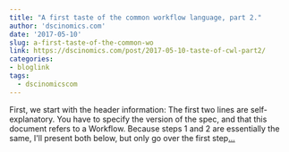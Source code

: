 ```yaml
---
title: "A first taste of the common workflow language, part 2."
author: 'dscinomics.com'
date: '2017-05-10'
slug: a-first-taste-of-the-common-wo
link: https://dscinomics.com/post/2017-05-10-taste-of-cwl-part2/
categories:
- bloglink
tags:
  - dscinomicscom
---
```


First, we start with the header information: The first two lines are self-explanatory. You have to specify the version of the spec, and that this document refers to a Workflow. Because steps 1 and 2 are essentially the same, I'll present both below, but only go over the first step[... <i class="fas fa-external-link-alt"></i>](https://dscinomics.com/post/2017-05-10-taste-of-cwl-part2/)

